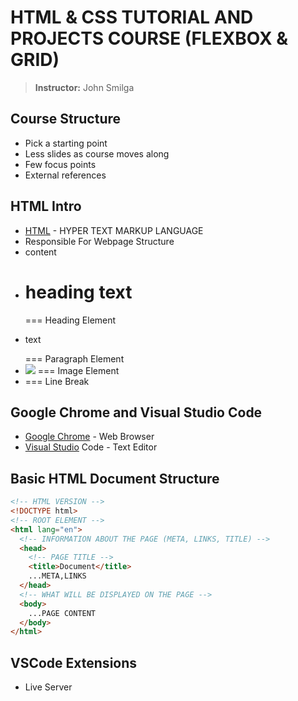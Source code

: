 # HTML & CSS TUTORIAL AND PROJECTS COURSE (FLEXBOX & GRID)

> **Instructor:** John Smilga

## Course Structure

- Pick a starting point
- Less slides as course moves along
- Few focus points
- External references

## HTML Intro

- [HTML](https://www.w3schools.com/html/) - HYPER TEXT MARKUP LANGUAGE
- Responsible For Webpage Structure
- <element>content</element>
- <h1>heading text</h1> === Heading Element
- <p>text</p> === Paragraph Element
- <img src="..." /> === Image Element
- <bt /> === Line Break

## Google Chrome and Visual Studio Code

- [Google Chrome](https://www.google.com/chrome/) - Web Browser
- [Visual Studio](https://code.visualstudio.com/) Code - Text Editor

## Basic HTML Document Structure

```html
<!-- HTML VERSION -->
<!DOCTYPE html>
<!-- ROOT ELEMENT -->
<html lang="en">
  <!-- INFORMATION ABOUT THE PAGE (META, LINKS, TITLE) -->
  <head>
    <!-- PAGE TITLE -->
    <title>Document</title>
    ...META,LINKS
  </head>
  <!-- WHAT WILL BE DISPLAYED ON THE PAGE -->
  <body>
    ...PAGE CONTENT
  </body>
</html>
```

## VSCode Extensions

- Live Server
